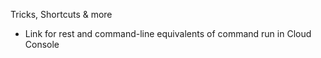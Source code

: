 Tricks, Shortcuts & more

 - Link for rest and command-line equivalents of command run in Cloud Console
